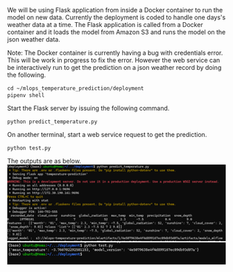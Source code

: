 We will be using Flask application from inside a Docker container to run the model on new data. Currently the deployment is coded to handle one days's weather data at a time. The Flask application is called from a Docker container and it loads the model from Amazon S3 and runs the model on the json weather data.

Note: The Docker container is currently having a bug with credentials error. This will be work in progress to fix the error. However the web service can be interactively run to get the prediction on a json weather record by doing the following.
```
cd ~/mlops_temperature_prediction/deployment
pipenv shell
```

Start the Flask server by issuing the following command.
```
python predict_temperature.py
```

On another terminal, start a web service request to get the prediction.
```
python test.py
```
The outputs are as below.
![run1](../images/Deployment_Flask_Service.png)
![run2](../images/Deployment_Predicted_Output.png)
